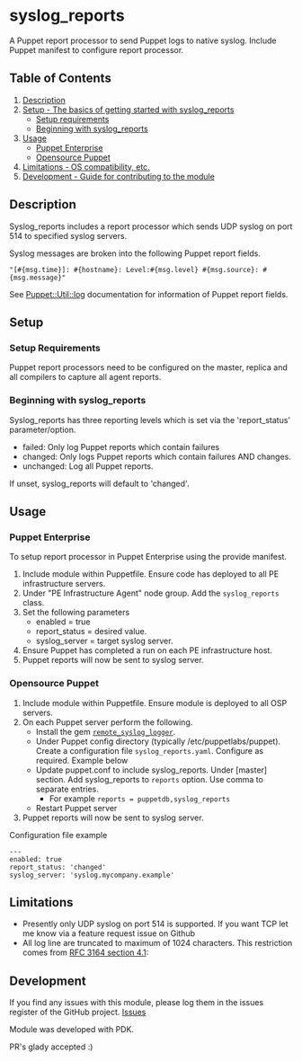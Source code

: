 # syslog_reports

A Puppet report processor to send Puppet logs to native syslog. Include Puppet manifest to configure report processor.

## Table of Contents

1. [Description](#description)
1. [Setup - The basics of getting started with syslog_reports](#setup)
    * [Setup requirements](#setup-requirements)
    * [Beginning with syslog_reports](#beginning-with-syslog_reports)
1. [Usage](#usage)
    * [Puppet Enterprise](#puppet-enterprise)
    * [Opensource Puppet](#opensource-puppet)
1. [Limitations - OS compatibility, etc.](#limitations)
1. [Development - Guide for contributing to the module](#development)

## Description

Syslog_reports includes a report processor which sends UDP syslog on port 514 to specified syslog servers.

Syslog messages are broken into the following Puppet report fields.
```
"[#{msg.time}]: #{hostname}: Level:#{msg.level} #{msg.source}: #{msg.message}"
```
See [Puppet::Util::log][1] documentation for information of Puppet report fields. 

## Setup

### Setup Requirements

Puppet report processors need to be configured on the master, replica and all compilers to capture all agent reports. 

### Beginning with syslog_reports

Syslog_reports has three reporting levels which is set via the 'report_status' parameter/option.

* failed: Only log Puppet reports which contain failures
* changed: Only logs Puppet reports which contain failures AND changes.
* unchanged: Log all Puppet reports. 

If unset, syslog_reports will default to 'changed'.

## Usage

### Puppet Enterprise

To setup report processor in Puppet Enterprise using the provide manifest.

1. Include module within Puppetfile. Ensure code has deployed to all PE infrastructure servers.
2. Under "PE Infrastructure Agent" node group. Add the `syslog_reports` class.
3. Set the following parameters
   * enabled = true
   * report_status = desired value.
   * syslog_server = target syslog server.
4. Ensure Puppet has completed a run on each PE infrastructure host.
5. Puppet reports will now be sent to syslog server.

### Opensource Puppet

1. Include module within Puppetfile. Ensure module is deployed to all OSP servers.
2. On each Puppet server perform the following.
   * Install the gem [`remote_syslog_logger`][3].
   * Under Puppet config directory (typically /etc/puppetlabs/puppet). Create a configuration file `syslog_reports.yaml`. Configure as required. Example below
   * Update puppet.conf to include syslog_reports. Under [master] section. Add syslog_reports to `reports` option. Use comma to separate entries. 
       * For example `reports = puppetdb,syslog_reports`
   * Restart Puppet server
3. Puppet reports will now be sent to syslog server.

Configuration file example
```
---
enabled: true
report_status: 'changed'
syslog_server: 'syslog.mycompany.example'
```

## Limitations

 - Presently only UDP syslog on port 514 is supported. If you want TCP let me know via a feature request issue on Github
 - All log line are truncated to maximum of 1024 characters. This restriction comes from [RFC 3164 section 4.1][4]:

## Development

If you find any issues with this module, please log them in the issues register of the GitHub project. [Issues][2]

Module was developed with PDK.

PR's glady accepted :)


[1]: https://www.puppet.com/docs/puppet/8/format_report#format_report-puppet-util-log
[2]: https://github.com/benjamin-robertson/syslog_reports/issues
[3]: https://rubygems.org/gems/remote_syslog_logger
[4]: https://tools.ietf.org/html/rfc3164#section-4.1